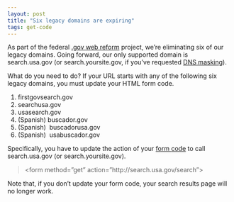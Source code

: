 ```yaml
---
layout: post
title: "Six legacy domains are expiring"
tags: get-code
---
```

<p><span>As part of the federal <a href="http://www.usa.gov/WebReform.shtml">.gov web reform</a> project, we&#8217;re eliminating six of our legacy domains. Going forward, our only supported domain is search.usa.gov (or search.yoursite.gov, if you&#8217;ve requested <a href="/blog/how-to-add-our-code-to-your-website#cname.html">DNS masking</a>).</span></p>
<p><span>What do you need to do? I</span><span>f your URL starts with any of the following six legacy domains, </span><span>you must update your HTML form code.</span><span></span></p>
<ol><li><span>firstgovsearch.gov</span></li>
<li><span>searchusa.gov</span></li>
<li><span>usasearch.gov</span></li>
<li><span>(Spanish) buscador.gov</span></li>
<li><span>(Spanish)  buscadorusa.gov</span></li>
<li><span>(Spanish)  usabuscador.gov</span></li>
</ol><p><span>Specifically, you have to update the action of your <a href="/blog/how-to-add-our-code-to-your-website.html">form </a></span><span><a href="/blog/how-to-add-our-code-to-your-website.html">code</a> to call search.usa.gov </span><span>(or search.yoursite.gov)</span><span>.</span></p>
<blockquote>
<p><span>&lt;form method=&#8221;get&#8221; action=&#8221;http://search.usa.gov/search&#8221;&gt;</span></p>
</blockquote>
<p><span></span><span>Note that, if you don&#8217;t update your form code, your search results </span><span>page will no longer work.</span></p>
